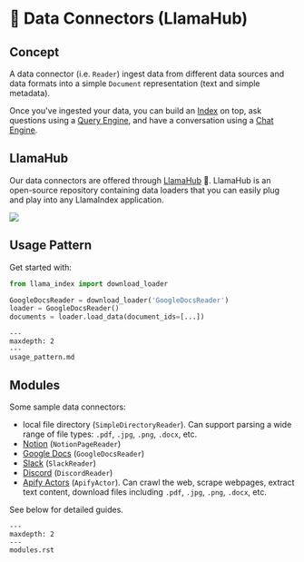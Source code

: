 # 🔌 Data Connectors (LlamaHub)

## Concept
A data connector (i.e. `Reader`) ingest data from different data sources and data formats into a simple `Document` representation (text and simple metadata).

Once you've ingested your data, you can build an [Index](/how_to/index/root.md) on top, ask questions using a [Query Engine](/how_to/query_engine/root.md), and have a conversation using a [Chat Engine](/how_to/chat_engine/root.md).
## LlamaHub
Our data connectors are offered through [LlamaHub](https://llamahub.ai/) 🦙. 
LlamaHub is an open-source repository containing data loaders that you can easily plug and play into any LlamaIndex application.

![](/_static/data_connectors/llamahub.png)


## Usage Pattern
Get started with:
```python
from llama_index import download_loader

GoogleDocsReader = download_loader('GoogleDocsReader')
loader = GoogleDocsReader()
documents = loader.load_data(document_ids=[...])
```

```{toctree}
---
maxdepth: 2
---
usage_pattern.md
```


## Modules

Some sample data connectors:
- local file directory (`SimpleDirectoryReader`). Can support parsing a wide range of file types: `.pdf`, `.jpg`, `.png`, `.docx`, etc.
- [Notion](https://developers.notion.com/) (`NotionPageReader`)
- [Google Docs](https://developers.google.com/docs/api) (`GoogleDocsReader`)
- [Slack](https://api.slack.com/) (`SlackReader`)
- [Discord](https://discord.com/developers/docs/intro) (`DiscordReader`)
- [Apify Actors](https://llamahub.ai/l/apify-actor) (`ApifyActor`). Can crawl the web, scrape webpages, extract text content, download files including `.pdf`, `.jpg`, `.png`, `.docx`, etc.

See below for detailed guides.

```{toctree}
---
maxdepth: 2
---
modules.rst
```